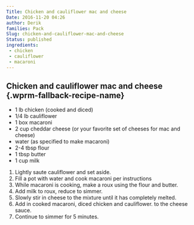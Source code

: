 ```yaml
---
Title: Chicken and cauliflower mac and cheese
Date: 2016-11-20 04:26
author: Derik
families: Pack
Slug: chicken-and-cauliflower-mac-and-cheese
Status: published
ingredients:
 - chicken
 - cauliflower
 - macaroni
---
```


<!--WPRM Recipe 96-->

<div class="wprm-fallback-recipe">

Chicken and cauliflower mac and cheese {.wprm-fallback-recipe-name}
--------------------------------------

<div class="wprm-fallback-recipe-ingredients">

-   1 lb chicken (cooked and diced)
-   1/4 lb cauliflower
-   1 box macaroni
-   2 cup cheddar cheese (or your favorite set of cheeses for mac and cheese)
-   water (as specified to make macaroni)
-   2-4 tbsp flour
-   1 tbsp butter
-   1 cup milk

</div>

<div class="wprm-fallback-recipe-instructions">

1.  Lightly saute cauliflower and set aside.
2.  Fill a pot with water and cook macaroni per instructions
3.  While macaroni is cooking, make a roux using the flour and butter.
4.  Add milk to roux, reduce to simmer.
5.  Slowly stir in cheese to the mixture until it has completely melted.
6.  Add in cooked macaroni, diced chicken and cauliflower. to the cheese sauce.
7.  Continue to simmer for 5 minutes.

</div>

<div class="wprm-fallback-recipe-notes">

</div>

</div>

<!--End WPRM Recipe-->
